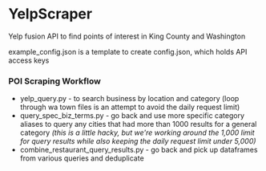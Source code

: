 # YelpScraper
Yelp fusion API to find points of interest in King County and Washington

example_config.json is a template to create config.json, which holds API access keys

### POI Scraping Workflow ###
 - yelp_query.py - to search business by location and category (loop through wa town files is an attempt to avoid the daily request limit)
 - query_spec_biz_terms.py - go back and use more specific category aliases to query any cities that had more than 1000 results for a general category _(this is a little hacky, but we're working around the 1,000 limit for query results while also keeping the daily request limit under 5,000)_
 - combine_restaurant_query_results.py - go back and pick up dataframes from various queries and deduplicate
